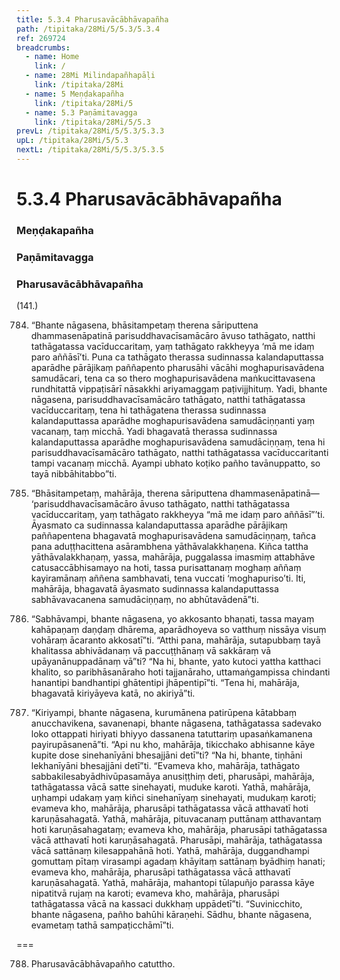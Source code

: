 ```yaml
---
title: 5.3.4 Pharusavācābhāvapañha
path: /tipitaka/28Mi/5/5.3/5.3.4
ref: 269724
breadcrumbs:
  - name: Home
    link: /
  - name: 28Mi Milindapañhapāḷi
    link: /tipitaka/28Mi
  - name: 5 Meṇḍakapañha
    link: /tipitaka/28Mi/5
  - name: 5.3 Paṇāmitavagga
    link: /tipitaka/28Mi/5/5.3
prevL: /tipitaka/28Mi/5/5.3/5.3.3
upL: /tipitaka/28Mi/5/5.3
nextL: /tipitaka/28Mi/5/5.3/5.3.5
---
```


# 5.3.4 Pharusavācābhāvapañha

### Meṇḍakapañha

### Paṇāmitavagga

### Pharusavācābhāvapañha

(141.)

784. “Bhante nāgasena, bhāsitampetaṃ therena sāriputtena dhammasenāpatinā parisuddhavacīsamācāro āvuso tathāgato, natthi tathāgatassa vacīduccaritaṃ, yaṃ tathāgato rakkheyya ‘mā me idaṃ paro aññāsī’ti. Puna ca tathāgato therassa sudinnassa kalandaputtassa aparādhe pārājikaṃ paññapento pharusāhi vācāhi moghapurisavādena samudācari, tena ca so thero moghapurisavādena maṅkucittavasena rundhitattā vippaṭisārī nāsakkhi ariyamaggaṃ paṭivijjhituṃ. Yadi, bhante nāgasena, parisuddhavacīsamācāro tathāgato, natthi tathāgatassa vacīduccaritaṃ, tena hi tathāgatena therassa sudinnassa kalandaputtassa aparādhe moghapurisavādena samudāciṇṇanti yaṃ vacanaṃ, taṃ micchā. Yadi bhagavatā therassa sudinnassa kalandaputtassa aparādhe moghapurisavādena samudāciṇṇaṃ, tena hi parisuddhavacīsamācāro tathāgato, natthi tathāgatassa vacīduccaritanti tampi vacanaṃ micchā. Ayampi ubhato koṭiko pañho tavānuppatto, so tayā nibbāhitabbo”ti.

785. “Bhāsitampetaṃ, mahārāja, therena sāriputtena dhammasenāpatinā—  ‘parisuddhavacīsamācāro āvuso tathāgato, natthi tathāgatassa vacīduccaritaṃ, yaṃ tathāgato rakkheyya “mā me idaṃ paro aññāsī”’ti. Āyasmato ca sudinnassa kalandaputtassa aparādhe pārājikaṃ paññapentena bhagavatā moghapurisavādena samudāciṇṇaṃ, tañca pana aduṭṭhacittena asārambhena yāthāvalakkhaṇena. Kiñca tattha yāthāvalakkhaṇaṃ, yassa, mahārāja, puggalassa imasmiṃ attabhāve catusaccābhisamayo na hoti, tassa purisattanaṃ moghaṃ aññaṃ kayiramānaṃ aññena sambhavati, tena vuccati ‘moghapuriso’ti. Iti, mahārāja, bhagavatā āyasmato sudinnassa kalandaputtassa sabhāvavacanena samudāciṇṇaṃ, no abhūtavādenā”ti.

786. “Sabhāvampi, bhante nāgasena, yo akkosanto bhaṇati, tassa mayaṃ kahāpaṇaṃ daṇḍaṃ dhārema, aparādhoyeva so vatthuṃ nissāya visuṃ vohāraṃ ācaranto akkosatī”ti. “Atthi pana, mahārāja, sutapubbaṃ tayā khalitassa abhivādanaṃ vā paccuṭṭhānaṃ vā sakkāraṃ vā upāyanānuppadānaṃ vā”ti? “Na hi, bhante, yato kutoci yattha katthaci khalito, so paribhāsanāraho hoti tajjanāraho, uttamaṅgampissa chindanti hanantipi bandhantipi ghātentipi jhāpentipī”ti. “Tena hi, mahārāja, bhagavatā kiriyāyeva katā, no akiriyā”ti.

787. “Kiriyampi, bhante nāgasena, kurumānena patirūpena kātabbaṃ anucchavikena, savanenapi, bhante nāgasena, tathāgatassa sadevako loko ottappati hiriyati bhiyyo dassanena tatuttariṃ upasaṅkamanena payirupāsanenā”ti. “Api nu kho, mahārāja, tikicchako abhisanne kāye kupite dose sinehanīyāni bhesajjāni detī”ti? “Na hi, bhante, tiṇhāni lekhanīyāni bhesajjāni detī”ti. “Evameva kho, mahārāja, tathāgato sabbakilesabyādhivūpasamāya anusiṭṭhiṃ deti, pharusāpi, mahārāja, tathāgatassa vācā satte sinehayati, muduke karoti. Yathā, mahārāja, uṇhampi udakaṃ yaṃ kiñci sinehanīyaṃ sinehayati, mudukaṃ karoti; evameva kho, mahārāja, pharusāpi tathāgatassa vācā atthavatī hoti karuṇāsahagatā. Yathā, mahārāja, pituvacanaṃ puttānaṃ atthavantaṃ hoti karuṇāsahagataṃ; evameva kho, mahārāja, pharusāpi tathāgatassa vācā atthavatī hoti karuṇāsahagatā. Pharusāpi, mahārāja, tathāgatassa vācā sattānaṃ kilesappahānā hoti. Yathā, mahārāja, duggandhampi gomuttaṃ pītaṃ virasampi agadaṃ khāyitaṃ sattānaṃ byādhiṃ hanati; evameva kho, mahārāja, pharusāpi tathāgatassa vācā atthavatī karuṇāsahagatā. Yathā, mahārāja, mahantopi tūlapuñjo parassa kāye nipatitvā rujaṃ na karoti; evameva kho, mahārāja, pharusāpi tathāgatassa vācā na kassaci dukkhaṃ uppādetī”ti. “Suvinicchito, bhante nāgasena, pañho bahūhi kāraṇehi. Sādhu, bhante nāgasena, evametaṃ tathā sampaṭicchāmī”ti.

===

788. Pharusavācābhāvapañho catuttho.




